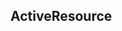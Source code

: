 ## ActiveResource

<!-- http://yetimedia.tumblr.com/post/35233051627/activeresource-is-dead-long-live-activeresource -->
